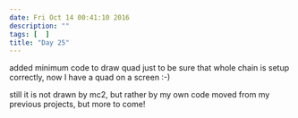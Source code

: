 ```yaml
---
date: Fri Oct 14 00:41:10 2016
description: ""
tags: [  ]
title: "Day 25"
---
```

added minimum code to draw quad just to be sure that whole chain is setup correctly, now I have a quad on a screen :-)

still it is not drawn by mc2, but rather by my own code moved from my previous projects, but more to come!

